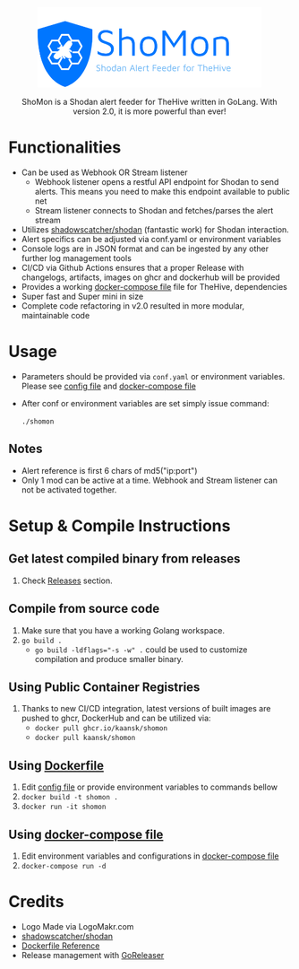 <p align="center">
  <img src="images/logo.png" />
</p>
<p align="center">
ShoMon is a Shodan alert feeder for TheHive written in GoLang. With version 2.0, it is more powerful than ever!
</p>


# Functionalities
* Can be used as Webhook OR Stream listener
    * Webhook listener opens a restful API endpoint for Shodan to send alerts. This means you need to make this endpoint available to public net
    * Stream listener connects to Shodan and fetches/parses the alert stream
* Utilizes [shadowscatcher/shodan](https://github.com/shadowscatcher/shodan) (fantastic work) for Shodan interaction.
* Alert specifics can be adjusted via conf.yaml or environment variables
* Console logs are in JSON format and can be ingested by any other further log management tools
* CI/CD via Github Actions ensures that a proper Release with changelogs, artifacts, images on ghcr and dockerhub will be provided
* Provides a working [docker-compose file](docker-compose.yml) file for TheHive, dependencies
* Super fast and Super mini in size
* Complete code refactoring in v2.0 resulted in more modular, maintainable code

# Usage
* Parameters should be provided via ```conf.yaml``` or environment variables. Please see [config file](conf.yaml) and [docker-compose file](docker-compose.yml)
* After conf or environment variables are set simply issue command: 

    `./shomon`

## Notes
* Alert reference is first 6 chars of md5("ip:port")
* Only 1 mod can be active at a time. Webhook and Stream listener can not be activated together.

# Setup & Compile Instructions
## Get latest compiled binary from releases
1. Check [Releases](https://github.com/KaanSK/shomon/releases/latest)  section.

## Compile from source code
1. Make sure that you have a working Golang workspace.
2. `go build .`
    * `go build -ldflags="-s -w" .` could be used to customize compilation and produce smaller binary.

## Using Public Container Registries
1. Thanks to new CI/CD integration, latest versions of built images are pushed to ghcr, DockerHub and can be utilized via:
    * `docker pull ghcr.io/kaansk/shomon`
    * `docker pull kaansk/shomon`

## Using [Dockerfile](Dockerfile)
1. Edit [config file](conf.yaml) or provide environment variables to commands bellow
2. `docker build -t shomon .`
3. `docker run -it shomon`

## Using [docker-compose file](docker-compose.yml)
1. Edit environment variables and configurations in [docker-compose file](docker-compose.yml)
2. `docker-compose run -d`

# Credits
* Logo Made via LogoMakr.com
* [shadowscatcher/shodan](https://github.com/shadowscatcher/shodan) 
* [Dockerfile Reference](https://www.cloudreach.com/en/resources/blog/cts-build-golang-dockerfiles/) 
* Release management with [GoReleaser](https://goreleaser.com)
